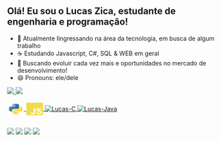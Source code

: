 ## Olá! Eu sou o Lucas Zica, estudante de engenharia e programação!
- 🔭 Atualmente Iingressando na área da tecnologia, em busca de algum trabalho
- ☕ Estudando Javascript, C#, SQL & WEB em geral
- 🚀 Buscando evoluir cada vez mais e oportunidades no mercado de desenvolvimento!
- 😄 Pronouns: ele/dele
<div>
  <a href="https://github.com/ZicaLucas">
  <img height="180em" src="https://github-readme-stats.vercel.app/api?username=ZicaLucas&show_icons=true&theme=ocean_dark&include_all_commits=true&count_private=true"/> 
  <img height="180em" src="https://github-readme-stats.vercel.app/api/top-langs/?username=ZicaLucas&layout=compact&langs_count=16&theme=ocean_dark"/>
</div>

<div style="display: inline_block"><br>
  <img align="center" alt="Lucas-Python" height="30" width="40" src="https://raw.githubusercontent.com/devicons/devicon/master/icons/python/python-original.svg">
  <img align="center" alt="Lucas" height="30" width="40" src="https://raw.githubusercontent.com/devicons/devicon/master/icons/javascript/javascript-plain.svg">
  <img align="center" alt="Lucas-C" height="30" width="40" src="https://cdn.jsdelivr.net/gh/devicons/devicon/icons/c/c-original.svg" />
  <img align="center" alt="Lucas-Java" height="30" width="40" src="https://cdn.jsdelivr.net/gh/devicons/devicon/icons/java/java-original-wordmark.svg" />
          
##

<div>
  <a href="https://api.whatsapp.com/send?phone=5531983549037" target="_blank"><img src="https://img.shields.io/badge/WhatsApp-25D366?style=for-the-badge&logo=whatsapp&logoColor=white"></a>   
  <a href="https://www.linkedin.com/in/lucas-zica-3698191ba/" target="_blank"><img src="https://img.shields.io/badge/-LinkedIn-%230077B5?style=for-the-badge&logo=linkedin&logoColor=white" target="_blank"></a>   
  <a href = "mailto:lucaszmfreitas@gmail.com" target="_blank"><img src="https://img.shields.io/badge/Gmail-D14836?style=for-the-badge&logo=gmail&logoColor=white" target="_blank"></a>
  <a href="https://www.instagram.com/luscazica/" target="_blank"><img src="https://img.shields.io/badge/-Instagram-%23E4405F?style=for-the-badge&logo=instagram&logoColor=white" target="_blank"></a>

</div>
